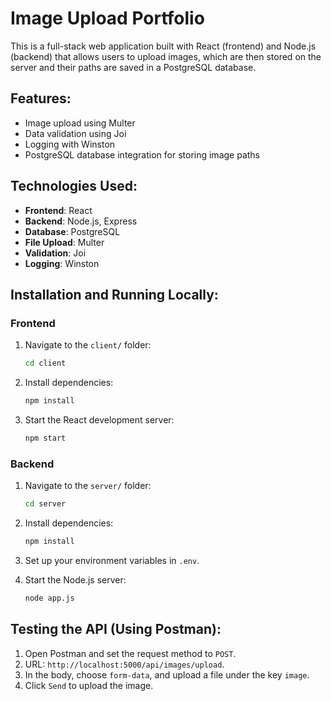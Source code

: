# Image Upload Portfolio

This is a full-stack web application built with React (frontend) and Node.js (backend) that allows users to upload images, which are then stored on the server and their paths are saved in a PostgreSQL database.

## Features:
- Image upload using Multer
- Data validation using Joi
- Logging with Winston
- PostgreSQL database integration for storing image paths

## Technologies Used:
- **Frontend**: React
- **Backend**: Node.js, Express
- **Database**: PostgreSQL
- **File Upload**: Multer
- **Validation**: Joi
- **Logging**: Winston

## Installation and Running Locally:

### Frontend
1. Navigate to the `client/` folder:
    ```bash
    cd client
    ```

2. Install dependencies:
    ```bash
    npm install
    ```

3. Start the React development server:
    ```bash
    npm start
    ```

### Backend
1. Navigate to the `server/` folder:
    ```bash
    cd server
    ```

2. Install dependencies:
    ```bash
    npm install
    ```

3. Set up your environment variables in `.env`.

4. Start the Node.js server:
    ```bash
    node app.js
    ```

## Testing the API (Using Postman):

1. Open Postman and set the request method to `POST`.
2. URL: `http://localhost:5000/api/images/upload`.
3. In the body, choose `form-data`, and upload a file under the key `image`.
4. Click `Send` to upload the image.
